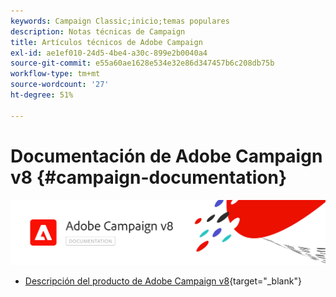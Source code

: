 ```yaml
---
keywords: Campaign Classic;inicio;temas populares
description: Notas técnicas de Campaign
title: Artículos técnicos de Adobe Campaign
exl-id: ae1ef010-24d5-4be4-a30c-899e2b0040a4
source-git-commit: e55a60ae1628e534e32e86d347457b6c208db75b
workflow-type: tm+mt
source-wordcount: '27'
ht-degree: 51%

---
```


# Documentación de Adobe Campaign v8 {#campaign-documentation}

![](assets/banner-documentationv8.png)

* [Descripción del producto de Adobe Campaign v8](https://helpx.adobe.com/es/legal/product-descriptions/adobe-campaign-managed-cloud-services.html){target=&quot;_blank&quot;}
